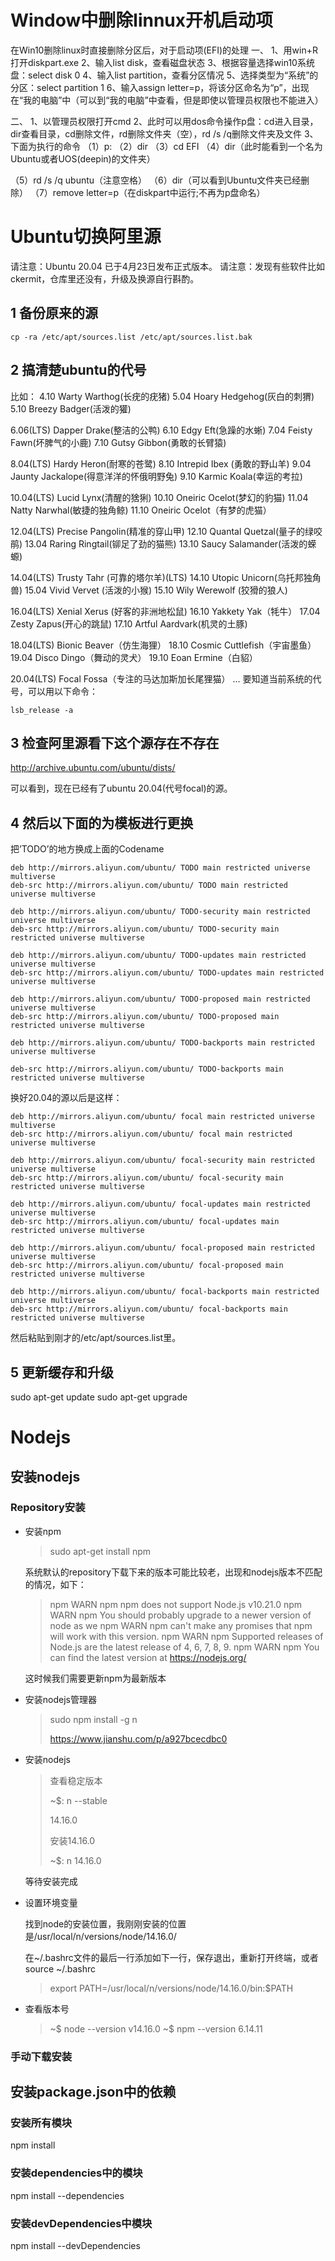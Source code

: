 # Window中删除linnux开机启动项

在Win10删除linux时直接删除分区后，对于启动项(EFI)的处理
 一、
 1、用win+R打开diskpart.exe
 2、输入list disk，查看磁盘状态
 3、根据容量选择win10系统盘：select disk 0
 4、输入list partition，查看分区情况
 5、选择类型为“系统”的分区：select partition 1
 6、输入assign letter=p，将该分区命名为“p”，出现在“我的电脑”中（可以到“我的电脑”中查看，但是即使以管理员权限也不能进入）

二、
 1、以管理员权限打开cmd
 2、此时可以用dos命令操作p盘：cd进入目录，dir查看目录，cd删除文件，rd删除文件夹（空），rd /s /q删除文件夹及文件
 3、下面为执行的命令
 （1）p:
 （2）dir
 （3）cd EFI
 （4）dir（此时能看到一个名为Ubuntu或者UOS(deepin)的文件夹）

 （5）rd /s /q ubuntu（注意空格）
 （6）dir（可以看到Ubuntu文件夹已经删除）
 （7）remove letter=p（在diskpart中运行;不再为p盘命名）

# Ubuntu切换阿里源

请注意：Ubuntu 20.04 已于4月23日发布正式版本。
请注意：发现有些软件比如ckermit，仓库里还没有，升级及换源自行斟酌。

## 1 备份原来的源

```
cp -ra /etc/apt/sources.list /etc/apt/sources.list.bak
```

## 2 搞清楚ubuntu的代号

比如：
4.10 Warty Warthog(长疣的疣猪)
5.04 Hoary Hedgehog(灰白的刺猬)
5.10 Breezy Badger(活泼的獾)

6.06(LTS) Dapper Drake(整洁的公鸭)
6.10 Edgy Eft(急躁的水蜥)
7.04 Feisty Fawn(坏脾气的小鹿)
7.10 Gutsy Gibbon(勇敢的长臂猿)

8.04(LTS) Hardy Heron(耐寒的苍鹭)
8.10 Intrepid Ibex (勇敢的野山羊)
9.04 Jaunty Jackalope(得意洋洋的怀俄明野兔)
9.10 Karmic Koala(幸运的考拉)

10.04(LTS) Lucid Lynx(清醒的猞猁)
10.10 Oneiric Ocelot(梦幻的豹猫)
11.04 Natty Narwhal(敏捷的独角鲸)
11.10 Oneiric Ocelot（有梦的虎猫）

12.04(LTS) Precise Pangolin(精准的穿山甲)
12.10 Quantal Quetzal(量子的绿咬鹃)
13.04 Raring Ringtail(铆足了劲的猫熊)
13.10 Saucy Salamander(活泼的蝾螈)

14.04(LTS) Trusty Tahr (可靠的塔尔羊)(LTS)
14.10 Utopic Unicorn(乌托邦独角兽)
15.04 Vivid Vervet (活泼的小猴)
15.10 Wily Werewolf (狡猾的狼人)

16.04(LTS) Xenial Xerus (好客的非洲地松鼠)
16.10 Yakkety Yak（牦牛）
17.04 Zesty Zapus(开心的跳鼠)
17.10 Artful Aardvark(机灵的土豚)

18.04(LTS) Bionic Beaver（仿生海狸）
18.10 Cosmic Cuttlefish（宇宙墨鱼）
19.04 Disco Dingo（舞动的灵犬）
19.10 Eoan Ermine（白貂）

20.04(LTS) Focal Fossa（专注的马达加斯加长尾狸猫）
…
要知道当前系统的代号，可以用以下命令：

```
lsb_release -a
```

## 3 检查阿里源看下这个源存在不存在

http://archive.ubuntu.com/ubuntu/dists/

可以看到，现在已经有了ubuntu 20.04(代号focal)的源。

## 4 然后以下面的为模板进行更换

把’TODO’的地方换成上面的Codename

```
deb http://mirrors.aliyun.com/ubuntu/ TODO main restricted universe multiverse
deb-src http://mirrors.aliyun.com/ubuntu/ TODO main restricted universe multiverse

deb http://mirrors.aliyun.com/ubuntu/ TODO-security main restricted universe multiverse
deb-src http://mirrors.aliyun.com/ubuntu/ TODO-security main restricted universe multiverse

deb http://mirrors.aliyun.com/ubuntu/ TODO-updates main restricted universe multiverse
deb-src http://mirrors.aliyun.com/ubuntu/ TODO-updates main restricted universe multiverse

deb http://mirrors.aliyun.com/ubuntu/ TODO-proposed main restricted universe multiverse
deb-src http://mirrors.aliyun.com/ubuntu/ TODO-proposed main restricted universe multiverse

deb http://mirrors.aliyun.com/ubuntu/ TODO-backports main restricted universe multiverse

deb-src http://mirrors.aliyun.com/ubuntu/ TODO-backports main restricted universe multiverse
```

换好20.04的源以后是这样：

```
deb http://mirrors.aliyun.com/ubuntu/ focal main restricted universe multiverse
deb-src http://mirrors.aliyun.com/ubuntu/ focal main restricted universe multiverse

deb http://mirrors.aliyun.com/ubuntu/ focal-security main restricted universe multiverse
deb-src http://mirrors.aliyun.com/ubuntu/ focal-security main restricted universe multiverse

deb http://mirrors.aliyun.com/ubuntu/ focal-updates main restricted universe multiverse
deb-src http://mirrors.aliyun.com/ubuntu/ focal-updates main restricted universe multiverse

deb http://mirrors.aliyun.com/ubuntu/ focal-proposed main restricted universe multiverse
deb-src http://mirrors.aliyun.com/ubuntu/ focal-proposed main restricted universe multiverse

deb http://mirrors.aliyun.com/ubuntu/ focal-backports main restricted universe multiverse
deb-src http://mirrors.aliyun.com/ubuntu/ focal-backports main restricted universe multiverse
```


然后粘贴到刚才的/etc/apt/sources.list里。

## 5 更新缓存和升级

sudo apt-get update
sudo apt-get upgrade

# Nodejs

## 安装nodejs

### Repository安装

* 安装npm

  > sudo apt-get install npm

  系统默认的repository下载下来的版本可能比较老，出现和nodejs版本不匹配的情况，如下：

  > npm WARN npm npm does not support Node.js v10.21.0
  > npm WARN npm You should probably upgrade to a newer version of node as we
  > npm WARN npm can't make any promises that npm will work with this version.
  > npm WARN npm Supported releases of Node.js are the latest release of 4, 6, 7, 8, 9.
  > npm WARN npm You can find the latest version at https://nodejs.org/

  这时候我们需要更新npm为最新版本

* 安装nodejs管理器

  > sudo npm install -g n
  >
  > https://www.jianshu.com/p/a927bcecdbc0

* 安装nodejs

  > 查看稳定版本
  >
  > ~$: n --stable
  >
  > 14.16.0
  >
  > 安装14.16.0
  >
  > ~$: n 14.16.0

  等待安装完成

* 设置环境变量

  找到node的安装位置，我刚刚安装的位置是/usr/local/n/versions/node/14.16.0/

  在~/.bashrc文件的最后一行添加如下一行，保存退出，重新打开终端，或者source ~/.bashrc

  > export PATH=/usr/local/n/versions/node/14.16.0/bin:$PATH

* 查看版本号

  > ~$ node --version
  > v14.16.0
  > ~$ npm --version
  > 6.14.11

### 手动下载安装

## 安装package.json中的依赖

### 安装所有模块

npm install 

### 安装dependencies中的模块

npm install --dependencies

### 安装devDependencies中模块

npm install --devDependencies